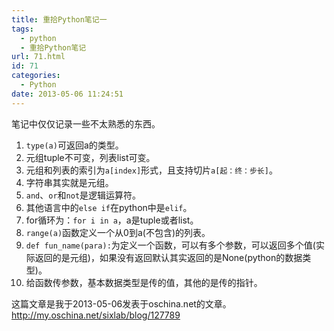 ```yaml
---
title: 重拾Python笔记一
tags:
  - python
  - 重拾Python笔记
url: 71.html
id: 71
categories:
  - Python
date: 2013-05-06 11:24:51
---
```


笔记中仅仅记录一些不太熟悉的东西。
<!-- more -->

1.  `type(a)`可返回a的类型。
2.  元组tuple不可变，列表list可变。
3.  元组和列表的索引为`a[index]`形式，且支持切片`a[起：终：步长]`。
4.  字符串其实就是元组。
5.  `and`、`or`和`not`是逻辑运算符。
6.  其他语言中的`else if`在python中是`elif`。
7.  for循环为：`for i in a`，a是tuple或者list。
8.  `range(a)`函数定义一个从0到a(不包含)的列表。
9.  `def fun_name(para):`为定义一个函数，可以有多个参数，可以返回多个值(实际返回的是元组)，如果没有返回默认其实返回的是None(python的数据类型)。
10.  给函数传参数，基本数据类型是传的值，其他的是传的指针。

这篇文章是我于2013-05-06发表于oschina.net的文章。http://my.oschina.net/sixlab/blog/127789